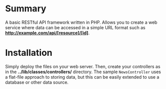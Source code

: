# Summary
A basic RESTful API framework written in PHP. Allows you to create a web service where data can be accessed in a simple URL format such as **http://example.com/api/[resource]/[id]**.

# Installation
Simply deploy the files on your web server. Then, create your controllers as in the **../lib/classes/controllers/** directory. The sample `NewsController` uses a flat-file approach to storing data, but this can be easily extended to use a database or other data source.
